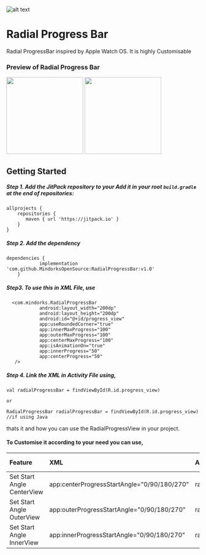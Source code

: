 ![alt text](https://github.com/MindorksOpenSource/RadialProgressBar/blob/master/images/logo.png)

# Radial Progress Bar

Radial ProgressBar inspired  by Apple Watch OS. It is highly Customisable <br/>
### Preview of Radial Progress Bar
<img  height="200" src="https://github.com/MindorksOpenSource/RadialProgressBar/blob/master/images/1.jpg"> <img  width="200" src="https://github.com/MindorksOpenSource/RadialProgressBar/blob/master/images/2.jpg">


## Getting Started

##### Step 1. Add the JitPack repository to your Add it in your root `build.gradle` at the end of repositories:


```
allprojects {
    repositories {
   	   maven { url 'https://jitpack.io' }
    }
}
```

##### Step 2. Add the dependency
```
dependencies {
	        implementation 'com.github.MindorksOpenSource:RadialProgressBar:v1.0'
	}
```

##### Step3. To use this in XML File, use

```
  <com.mindorks.RadialProgressBar
            android:layout_width="200dp"
            android:layout_height="200dp"
            android:id="@+id/progress_view"
            app:useRoundedCorner="true"
            app:innerMaxProgress="100"
            app:outerMaxProgress="100"
            app:centerMaxProgress="100"
            app:isAnimationOn="true"
            app:innerProgress="50"
            app:centerProgress="50"
   />

```

##### Step 4. Link the XML in Activity File using,

```
val radialProgressBar = findViewById(R.id.progress_view)

or

RadialProgressBar radialProgressBar = findViewById(R.id.progress_view) //if using Java
```

thats it and how you can use the RadialProgressView in your project.

#### To Customise it according to your need you can use,

| Feature                                   | XML                              | Activity (Java/Koltin)        |Default Value|
| :-------------                         |:-------------                           | :-----            |:----
|Set Start Angle CenterView|app:centerProgressStartAngle="0/90/180/270"|radialProgressBar.setStartAngleCenterView(0/90/180/270)|270|
|Set Start Angle OuterView|app:outerProgressStartAngle="0/90/180/270"|radialProgressBar.setStartAngleOuterView(0/90/180/270)|270|
|Set Start Angle InnerView|app:innerProgressStartAngle="0/90/180/270"|radialProgressBar.setStartAngleInnerView(0/90/180/270)|270|
